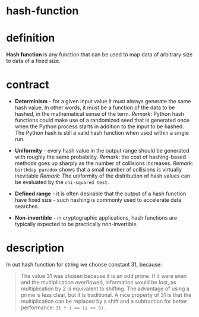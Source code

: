 # hash-function

# definition
**Hash function** is any function that can be used to map data of arbitrary 
size to data of a fixed size.

# contract
* **Determinism** - for a given input value it must always generate the same hash 
value. In other words, it must be a function of the data to be hashed, in the 
mathematical sense of the term.
  _Remark_: Python hash functions could make use of a randomized seed that is 
  generated once when the Python process starts in addition to the input to be 
  hashed. The Python hash is still a valid hash function when used within a 
  single run.

* **Uniformity** - every hash value in the output range should be generated 
with roughly the same probability.
  _Remark_: the cost of hashing-based methods goes up sharply as the number 
  of collisions increases.
  _Remark_: `birthday paradox` shows that a small number of collisions is 
  virtually inevitable
  _Remark_: The uniformity of the distribution of hash values can be evaluated 
  by the `chi-squared test`.

* **Defined range** - it is often desirable that the output of a hash function 
have fixed size - such hashing is commonly used to accelerate data searches.

* **Non-invertible** - in cryptographic applications, hash functions are 
typically expected to be practically non-invertible.

# description
In out hash function for string we choose constant 31, because:
> The value 31 was chosen because it is an odd prime. If it were even and the 
multiplication overflowed, information would be lost, as multiplication by 2 
is equivalent to shifting. The advantage of using a prime is less clear, 
but it is traditional. A nice property of 31 is that the multiplication can 
be replaced by a shift and a subtraction for better performance: `31 * i == (i << 5)`.
